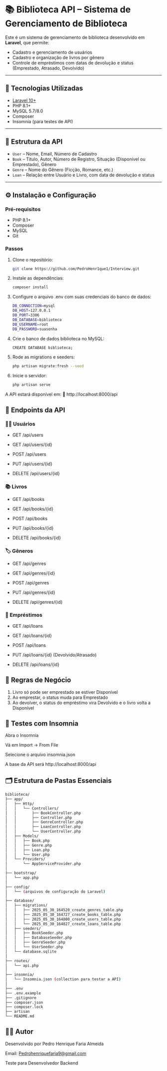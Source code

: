 # 📚 Biblioteca API – Sistema de Gerenciamento de Biblioteca

Este é um sistema de gerenciamento de biblioteca desenvolvido em **Laravel**, que permite:

- Cadastro e gerenciamento de usuários
- Cadastro e organização de livros por gênero
- Controle de empréstimos com datas de devolução e status (Emprestado, Atrasado, Devolvido)

---

## 🚀 Tecnologias Utilizadas

- [Laravel 10+](https://laravel.com/)
- PHP 8.1+
- MySQL 5.7/8.0
- Composer
- Insomnia (para testes de API)

---

## 📁 Estrutura da API

- `User` – Nome, Email, Número de Cadastro
- `Book` – Título, Autor, Número de Registro, Situação (Disponível ou Emprestado), Gênero
- `Genre` – Nome do Gênero (Ficção, Romance, etc.)
- `Loan` – Relação entre Usuário e Livro, com data de devolução e status

---

## ⚙️ Instalação e Configuração

### Pré-requisitos

- PHP 8.1+
- Composer
- MySQL
- Git

### Passos

1. Clone o repositório:
   ```bash
   git clone https://github.com/PedroHenr1que1/Interview.git
2. Instale as dependências:
   ```bash
   composer install
3. Configure o arquivo .env com suas credenciais do banco de dados:
   ```bash
   DB_CONNECTION=mysql
   DB_HOST=127.0.0.1
   DB_PORT=3306
   DB_DATABASE=biblioteca
   DB_USERNAME=root
   DB_PASSWORD=suasenha
4. Crie o banco de dados biblioteca no MySQL:
   ```bash
   CREATE DATABASE biblioteca;
5. Rode as migrations e seeders:
   ```bash
   php artisan migrate:fresh --seed
6. Inicie o servidor:
   ```bash
   php artisan serve

A API estará disponível em:
📍 http://localhost:8000/api


## 🔁 Endpoints da API

### 🧑‍💼 Usuários
- GET /api/users

- GET /api/users/{id}

- POST /api/users

- PUT /api/users/{id}

- DELETE /api/users/{id}

### 📚 Livros
- GET /api/books

- GET /api/books/{id}

- POST /api/books

- PUT /api/books/{id}

- DELETE /api/books/{id}

### 🏷️ Gêneros
- GET /api/genres

- GET /api/genres/{id}

- POST /api/genres

- PUT /api/genres/{id}

- DELETE /api/genres/{id}

### 📖 Empréstimos
- GET /api/loans

- GET /api/loans/{id}

- POST /api/loans

- PUT /api/loans/{id} (Devolvido/Atrasado)

- DELETE /api/loans/{id}

## 🔐 Regras de Negócio
1. Livro só pode ser emprestado se estiver Disponível
2. Ao emprestar, o status muda para Emprestado
3. Ao devolver, o status do empréstimo vira Devolvido e o livro volta a Disponível

## 🧪 Testes com Insomnia
Abra o Insomnia

Vá em Import → From File

Selecione o arquivo insomnia.json

A base da API será http://localhost:8000/api

## 🗂 Estrutura de Pastas Essenciais

```bash
biblioteca/
├── app/
│   ├── Http/
│   │   └── Controllers/
│   │       ├── BookController.php
│   │       ├── Controller.php
│   │       ├── GenreController.php
│   │       ├── LoanController.php
│   │       └── UserController.php
│   ├── Models/
│   │   ├── Book.php
│   │   ├── Genre.php
│   │   ├── Loan.php
│   │   └── User.php
│   └── Providers/
│       └── AppServiceProvider.php
│
├── bootstrap/
│   └── app.php
│
├── config/
│   └── (arquivos de configuração do Laravel)
│
├── database/
│   ├── migrations/
│   │   ├── 2025_05_30_164520_create_genres_table.php
│   │   ├── 2025_05_30_164727_create_books_table.php
│   │   ├── 2025_05_30_164800_create_users_table.php
│   │   └── 2025_05_30_164827_create_loans_table.php
│   ├── seeders/
│   │   ├── BookSeeder.php
│   │   ├── DatabaseSeeder.php
│   │   ├── GenreSeeder.php
│   │   └── UserSeeder.php
│   └── database.sqlite 
│
├── routes/
│   └── api.php
│
├── insomnia/
│   └── Insomnia.json (collection para testar a API)
│
├── .env
├── .env.example
├── .gitignore
├── composer.json
├── composer.lock
├── artisan
└── README.md
```

## 👨‍💻 Autor
Desenvolvido por Pedro Henrique Faria Almeida

Email: Pedrohenriquefaria9@gmail.com

Teste para Desenvolvedor Backend 
